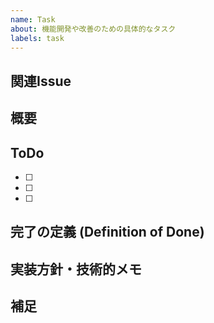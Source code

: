 ```yaml
---
name: Task
about: 機能開発や改善のための具体的なタスク
labels: task
---
```


## 関連Issue

<!-- このタスクが関連するFeature RequestなどのIssue番号を記載してください (例: #123) -->

## 概要

<!-- このタスクで何を行うか簡潔に記載してください -->

## ToDo

<!-- このタスクを完了するために必要な作業をチェックリスト形式で記載してください -->

- [ ]
- [ ]
- [ ]

## 完了の定義 (Definition of Done)

<!-- このタスクが「完了」と見なされるための条件を記載してください -->

## 実装方針・技術的メモ

<!-- 実装に関する技術的な詳細や方針、注意点などがあれば記載してください -->

## 補足

<!-- その他、関連情報や注意点などがあれば記載してください -->
